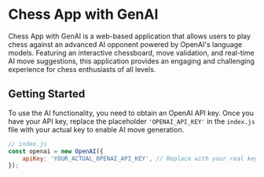 # Chess App with GenAI

Chess App with GenAI is a web-based application that allows users to play chess against an advanced AI opponent powered by OpenAI's language models. Featuring an interactive chessboard, move validation, and real-time AI move suggestions, this application provides an engaging and challenging experience for chess enthusiasts of all levels.

## Getting Started

To use the AI functionality, you need to obtain an OpenAI API key. Once you have your API key, replace the placeholder `'OPENAI_API_KEY'` in the `index.js` file with your actual key to enable AI move generation.

```javascript
// index.js
const openai = new OpenAI({
    apiKey: 'YOUR_ACTUAL_OPENAI_API_KEY', // Replace with your real key
});
```
